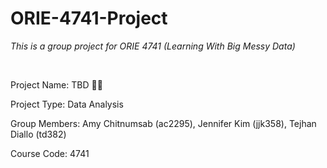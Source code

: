 # ORIE-4741-Project
<i>This is a group project for ORIE 4741 (Learning With Big Messy Data)</i>

<br>

Project Name: TBD 🤖🙌

Project Type: Data Analysis

Group Members: Amy Chitnumsab (ac2295), Jennifer Kim (jjk358), Tejhan Diallo (td382)

Course Code: 4741